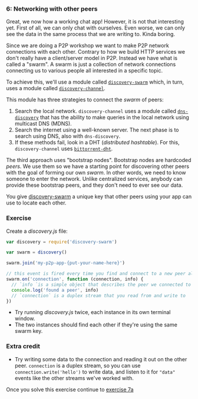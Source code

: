 ### 6: Networking with other peers

Great, we now how a working chat app! However, it is not that interesting yet. First of all, we can only chat with ourselves. Even worse, we can only see the data in the same process that we are writing to. Kinda boring.

Since we are doing a P2P workshop we want to make P2P network connections with each other. Contrary to how we build HTTP services we don't really have a client/server model in P2P. Instead we have what is called a "swarm". A swarm is just a collection of network connections connecting us to various people all interested in a specific topic.

To achieve this, we'll use a module called [`discovery-swarm`](https://github.com/mafintosh/discovery-swarm) which, in turn, uses a module called [`discovery-channel`](https://github.com/maxogden/discovery-channel).

This module has three strategies to connect the _swarm_ of peers:

1. Search the local network. `discovery-channel` uses a module called [`dns-discovery`](https://github.com/mafintosh/dns-discovery) that has the ability to make queries in the local network using multicast DNS (MDNS).
2. Search the internet using a well-known server. The next phase is to search using DNS, also with `dns-discovery`.
3. If these methods fail, look in a DHT (_distributed hashtable_). For this, `discovery-channel` uses [`bittorrent-dht`](https://github.com/webtorrent/bittorrent-dht).

The third approach uses "bootstrap nodes". Bootstrap nodes
are hardcoded  _peers_. We use them so we have a starting point for discovering other peers with the goal of forming our own _swarm_. In other words, we need to know someone to enter the network. Unlike centralized services, anybody can provide these bootstrap peers, and they don't need to ever see our data.

You give [discovery-swarm](https://github.com/mafintosh/discovery-swarm) a unique key that other peers using your app can use to locate each other.

### Exercise

Create a _discovery.js_ file:

```js
var discovery = require('discovery-swarm')

var swarm = discovery()

swarm.join('my-p2p-app-{put-your-name-here}')

// this event is fired every time you find and connect to a new peer also on the same key
swarm.on('connection', function (connection, info) {
  // `info `is a simple object that describes the peer we connected to
  console.log('found a peer', info)
  // `connection` is a duplex stream that you read from and write to
})
```

* Try running _discovery.js_ twice, each instance in its own terminal window.
* The two instances should find each other if they're using the same swarm key.

### Extra credit

* Try writing some data to the connection and reading it out on the other peer. `connection` is a duplex stream, so you can use `connection.write('hello')` to write data, and listen to it for `"data"` events like the other streams we've worked with.

Once you solve this exercise continue to [exercise 7a](07a.html)
